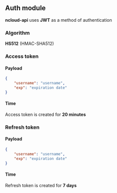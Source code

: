## Auth module
**ncloud-api** uses **JWT** as a method of authentication

### Algorithm
**HS512** (HMAC-SHA512)

### Access token
#### Payload
```json
{
    "username": "username",
    "exp": "expiration date"
}
```
#### Time
Access token is created for **20 minutes**

### Refresh token
#### Payload
```json
{
    "username": "username",
    "exp": "expiration date"
}
```
#### Time
Refresh token is created for **7 days**